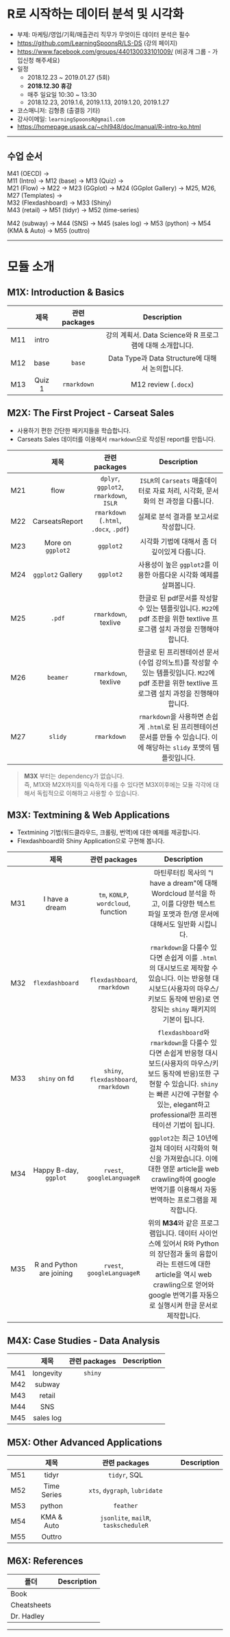 # R로 시작하는 데이터 분석 및 시각화    

+ 부제: 마케팅/영업/기획/매출관리 직무가 무엇이든 데이터 분석은 필수    
+ https://github.com/LearningSpoonsR/LS-DS (강의 페이지) 
+ https://www.facebook.com/groups/440130033101009/ (비공개 그룹 - 가입신청 해주세요)
+ 일정    
  + 2018.12.23 ~ 2019.01.27 (5회)     
  + **2018.12.30 휴강**     
  + 매주 일요일 10:30 ~ 13:30  
  + 2018.12.23, 2019.1.6, 2019.1.13, 2019.1.20, 2019.1.27   
+ 코스매니저: 김형종 (출결등 기타)  
+ 강사이메일: `learningSpoonsR@gmail.com`  
+ https://homepage.usask.ca/~chl948/doc/manual/R-intro-ko.html

***   

## 수업 순서  
M41 (OECD) ->  
M11 (Intro) -> M12 (base) -> M13 (Quiz) ->    
M21 (Flow) -> M22 -> M23 (GGplot) -> M24 (GGplot Gallery) -> M25, M26, M27 (Templates) ->    
M32 (Flexdashboard) -> M33 (Shiny)   
M43 (retail) -> M51 (tidyr) -> M52 (time-series)

M42 (subway) -> M44 (SNS) -> M45 (sales log) ->  M53 (python) -> M54 (KMA & Auto) -> M55 (outtro)

***  

# 모듈 소개  

## M1X: Introduction & Basics    
  
|     | 제목    | 관련 packages | Description |      
| ----|:-------:|:------:|:-----------:|    
| M11 | intro   |             | 강의 계획서. Data Science와 R 프로그램에 대해 소개합니다. |  
| M12 | base    | `base`      | Data Type과 Data Structure에 대해서 논의합니다. |  
| M13 | Quiz 1  | `rmarkdown` | M12 review (`.docx`) |  
  
## M2X: The First Project - Carseat Sales    

+ 사용하기 편한 간단한 패키지들을 학습합니다. 
+ Carseats Sales 데이터를 이용해서 `rmarkdown`으로 작성된 report를 만듭니다.

|     | 제목    | 관련 packages | Description |      
| ----|:-------:|:------:|:-----------:|    
| M21 | flow    | `dplyr`, `ggplot2`, `rmarkdown`, `ISLR` | `ISLR`의 `Carseats` 매출데이터로 자료 처리, 시각화, 문서화의 전 과정을 다룹니다. |  
| M22 | CarseatsReport | `rmarkdown` (`.html`, `.docx`, `.pdf`) | 실제로 분석 결과를 보고서로 작성합니다. |  
| M23 | More on `ggplot2` | `ggplot2` | 시각화 기법에 대해서 좀 더 깊이있게 다룹니다. |  
| M24 | `ggplot2` Gallery | `ggplot2` | 사용성이 높은 `ggplot2`를 이용한 아름다운 시각화 예제를 살펴봅니다. |
| M25 | `.pdf` | `rmarkdown`, texlive | 한글로 된 pdf문서를 작성할 수 있는 템플릿입니다. `M22`에 pdf 조판을 위한 textlive 프로그램 설치 과정을 진행해야 합니다. |
| M26 | `beamer` | `rmarkdown`, texlive | 한글로 된 프리젠테이션 문서(수업 강의노트)를 작성할 수 있는 템플릿입니다. `M22`에 pdf 조판을 위한 textlive 프로그램 설치 과정을 진행해야 합니다. |
| M27 | `slidy` | `rmarkdown` | `rmarkdown`을 사용하면 손쉽게 `.html`로 된 프리젠테이션 문서를 만들 수 있습니다. 이에 해당하는 `slidy` 포맷의 템플릿입니다. |   

> **M3X** 부터는 dependency가 없습니다.  
> 즉, M1X와 M2X까지를 익숙하게 다룰 수 있다면 M3X이후에는 모듈 각각에 대해서 독립적으로 이해하고 사용할 수 있습니다.  

## M3X: Textmining & Web Applications  

+ Textmining 기법(워드클라우드, 크롤링, 번역)에 대한 예제를 제공합니다.  
+ Flexdashboard와 Shiny Application으로 구현해 봅니다.  

|     | 제목    | 관련 packages | Description |      
| ----|:-------:|:------:|:-----------:|    
| M31 | I have a dream  | `tm`, `KONLP`, `wordcloud`, function | 마틴루터킹 목사의 "I have a dream"에 대해 Wordcloud 분석을 하고, 이를 다양한 텍스트 파일 포맷과 한/영 문서에 대해서도 일반화 시킵니다. |  
| M32 | `flexdashboard` | `flexdashboard`, `rmarkdown` | `rmarkdown`을 다룰수 있다면 손쉽게 이를 `.html`의 대시보드로 제작할 수 있습니다. 이는 반응형 대시보드(사용자의 마우스/키보드 동작에 반응)로 연장되는 `shiny` 패키지의 기본이 됩니다. |    
| M33 | `shiny` on fd | `shiny`, `flexdashboard`, `rmarkdown` | `flexdashboard`와 `rmarkdown`을 다룰수 있다면 손쉽게 반응형 대시보드(사용자의 마우스/키보드 동작에 반응)또한 구현할 수 있습니다. `shiny`는 빠른 시간에 구현할 수 있는, elegant하고 professional한 프리젠테이션 기법이 됩니다. |  
| M34 | Happy B-day, `ggplot` | `rvest`, `googleLanguageR` | `ggplot2`는 최근 10년에 걸쳐 데이터 시각화의 혁신을 가져왔습니다. 이에대한 영문 article을 web crawling하여 google 번역기를 이용해서 자동번역하는 프로그램을 제작합니다. |  
| M35 | R and Python are joining | `rvest`, `googleLanguageR` | 위의 **M34**와 같은 프로그램입니다. 데이터 사이언스에 있어서 R와 Python의 장단점과 둘의 융합이라는 트렌드에 대한 article을 역시 web crawling으로 얻어와 google 번역기를 자동으로 실행시켜 한글 문서로 제작합니다. |  

## M4X: Case Studies - Data Analysis  

|     | 제목    | 관련 packages | Description |      
| ----|:-------:|:------:|:-----------:|    
| M41 | longevity | `shiny` |  |    
| M42 | subway    |   |  |    
| M43 | retail    |   |  |  
| M44 | SNS       |   |  |  
| M45 | sales log |   |  |  

## M5X: Other Advanced Applications  

|     | 제목    | 관련 packages | Description |          
| ----|:-------:|:------:|:-----------:|        
| M51 | tidyr       | `tidyr`, SQL     |  |        
| M52 | Time Series | `xts`, `dygraph`, `lubridate` |  |      
| M53 | python      | `feather`        |  |    
| M54 | KMA & Auto  | `jsonlite`, `mailR`, `taskscheduleR`|  |  
| M55 | Outtro      |   |   |  

## M6X: References  

| 폴더 | Description |           
| ---- |:-----------:|          
| Book        |   |          
| Cheatsheets |   |        
| Dr. Hadley  |   |  

---------------------------------------------------------------------




